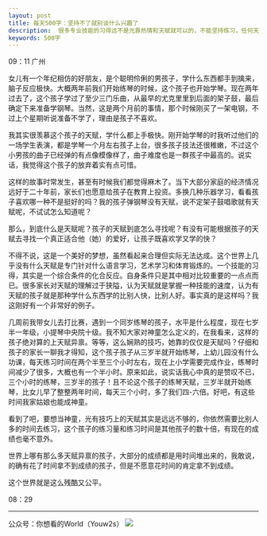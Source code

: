 ```yaml
---
layout: post
title: 每天500字：坚持不了就别谈什么兴趣了
description:  很多专业技能的习得远不是光靠热情和天赋就可以的，不能坚持练习，任何天赋都无法闪光。
keywords: 500字
---
```


09：11 广州

女儿有一个年纪相仿的好朋友，是个聪明伶俐的男孩子，学什么东西都手到擒来，脑子反应极快。大概两年前我们开始练琴的时候，这个孩子也开始学琴。现在两年过去了，这个孩子学过了至少三门乐曲，从最早的尤克里里到后面的架子鼓，最后确定下来准备学钢琴。当然，这是两个月前的事情，那个时候刚买了一架电钢，不过上个星期听说准备不学了，理由是孩子不喜欢。

我其实很羡慕这个孩子的天赋，学什么都上手极快。刚开始学琴的时我听过他们的一场学生表演，都是学琴一个月左右孩子上台，很多孩子技法还很稚嫩，不过这个小男孩的曲子已经弹的有点像模像样了，曲子难度也是一群孩子中最高的。说实话，我觉得这个孩子的放弃着实有点可惜。

这样的故事时常发生，甚至有时候我们都觉得麻木了。当下大部分家庭的经济情况远好于二十年前，家长们也愿意给孩子在教育上投资。多换几种乐器学习，看看孩子喜欢哪一种不是挺好的吗？我的孩子弹钢琴没有天赋，说不定架子鼓唱歌就有天赋呢，不试试怎么知道呢？

那么，到底什么是天赋呢？孩子的天赋到底怎么寻找呢？有没有可能根据孩子的天赋去寻找一个真正适合他（她）的爱好，让孩子既喜欢学又学的快？

不得不说，这是一个美好的梦想，虽然看起来合理但实际无法达成。这个世界上几乎没有什么天赋是专门针对什么语言学习，艺术学习和体育锻炼的。一个技能的习得，其实是一个综合条件的化合反应。自身条件只是其中相对比较重要的一点点而已。很多家长对天赋的理解过于狭隘，认为天赋就是掌握一种技能的速度，认为有天赋的孩子就是那种学什么东西学的比别人快，比别人好。事实真的是这样吗？我这刚好有一个非常好的例子。

几周前我带女儿去打比赛，遇到一个同岁练琴的孩子，水平是什么程度，现在七岁半一年级，小提琴中央院十级。我不知大家对神童怎么定义的，在我看来，这样的孩子绝对算的上天赋异禀。等等，这么娴熟的技巧，她靠的仅仅是天赋吗？仔细和孩子的家长一聊我才得知，这个孩子孩子从三岁半就开始练琴，上幼儿园没有什么功课，每天练习时间在两个半至三个小时左右，现在上小学需要完成作业，练琴时间减少了很多，大概也有一个半小时。原来如此，说实话我心中真的是赞叹不已，三个小时的练琴，三岁半的孩子！且不论这个孩子的练琴天赋，三岁半就开始练琴，比女儿早了整整两年时间，每天三个小时，多了我们四-六倍。好吧，有这些时间我家姑娘也能成神童。

看到了吧，要想当神童，光有技巧上的天赋其实是远远不够的，你依然需要比别人多的时间去练习，这个孩子的练习量和练习时间是其他孩子的数十倍，有现在的成绩也毫不意外。

世界上哪有那么多天赋异禀的孩子，大部分的成绩都是用时间堆出来的，我敢说，的确有花了时间拿不到成绩的孩子，但是不愿意花时间的肯定拿不到成绩。

这个世界就是这么残酷又公平。

08：29

---- 
公众号：你想看的World（Youw2s）
![][image-1]

[image-1]:	http://upload-images.jianshu.io/upload_images/3342594-dca1f89eba3e50ca.jpg?imageMogr2/auto-orient/strip%7CimageView2/2/w/1240